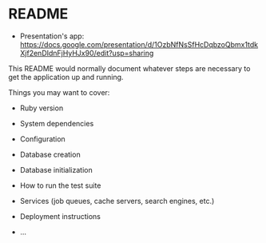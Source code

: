 # README

* Presentation's app: https://docs.google.com/presentation/d/1OzbNfNsSfHcDqbzoQbmx1tdkXjf2enDIdnFjHyHJx90/edit?usp=sharing

This README would normally document whatever steps are necessary to get the
application up and running.

Things you may want to cover:

* Ruby version

* System dependencies

* Configuration

* Database creation

* Database initialization

* How to run the test suite

* Services (job queues, cache servers, search engines, etc.)

* Deployment instructions

* ...
